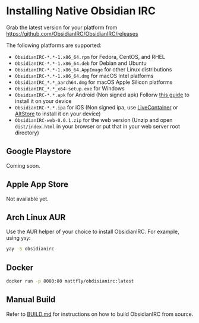 # Installing Native Obsidian IRC
Grab the latest version for your platform from https://github.com/ObsidianIRC/ObsidianIRC/releases

The following platforms are supported:
- `ObsidianIRC-*.*-1.x86_64.rpm` for Fedora, CentOS, and RHEL
- `ObsidianIRC-*.*-1.x86_64.deb` for Debian and Ubuntu
- `ObsidianIRC-*.*-1.x86_64.AppImage` for other Linux distributions
- `ObsidianIRC-*.*-1.x86_64.dmg` for macOS Intel platforms
- `ObsidianIRC_*.*_aarch64.dmg` for macOS Apple Silicon platforms
- `ObsidianIRC_*.*_x64-setup.exe` for Windows
- `ObsidianIRC-*.*.apk` for Android (Non signed apk) Follorw [this guide](https://developer.android.com/studio/run/install-apk) to install it on your device
- `ObsidianIRC-*.*.ipa` for iOS (Non signed ipa, use [LiveContainer](https://github.com/LiveContainer/LiveContainer) or [AltStore](https://altstore.io/) to install it on your device)
- `ObsidianIRC-web-0.0.1.zip` for the web version (Unzip and open `dist/index.html` in your browser or put that in your web server root directory)

## Google Playstore
Coming soon.

## Apple App Store
Not available yet.

## Arch Linux AUR
Use the AUR helper of your choice to install ObsidianIRC. For example, using `yay`:
```sh
yay -S obsidianirc
```

## Docker
```sh
docker run -p 8080:80 mattfly/obdisianirc:latest
```

## Manual Build
Refer to [BUILD.md](BUILD.md) for instructions on how to build ObsidianIRC from source.
